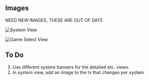 ## Images

NEED NEW IMAGES, THESE ARE OUT OF DATE

![System View](http://i67.tinypic.com/ajuoh2.png "System View")

![Game Select View](http://i63.tinypic.com/30907sh.png "Select a Game")


## To Do

1.  Use different system banners for the detailed etc. views.
2.  In system view, add an image to the tv that changes per system 
